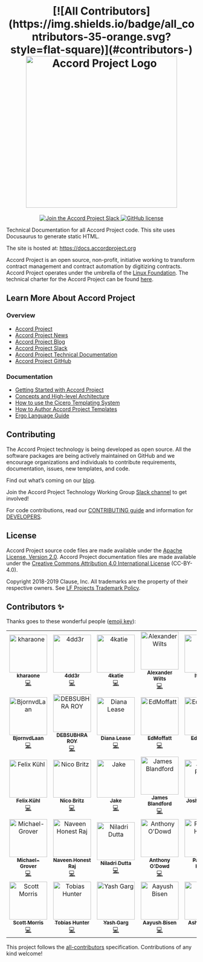 ﻿<h1 align="center">
[![All Contributors](https://img.shields.io/badge/all_contributors-35-orange.svg?style=flat-square)](#contributors-)
  <a href="https://www.accordproject.org/">
    <img src="assets/APLogo.png" alt="Accord Project Logo" width="400" />
  </a>
</h1>

<p align="center">
  <a href="https://accord-project-slack-signup.herokuapp.com/">
    <img src="https://img.shields.io/badge/Accord%20Project-Join%20Slack-blue" alt="Join the Accord Project Slack" />
  </a>
   <a href="https://github.com/accordproject/techdocs/blob/master/LICENSE">
    <img src="https://img.shields.io/github/license/accordproject/techdocs" alt="GitHub license">
   </a>
</p>

Technical Documentation for all Accord Project code. This site uses Docusaurus to generate static HTML.

The site is hosted at: https://docs.accordproject.org

Accord Project is an open source, non-profit, initiative working to transform contract management and contract automation by digitizing contracts. Accord Project operates under the umbrella of the [Linux Foundation][linuxfound]. The technical charter for the Accord Project can be found [here][charter].

## Learn More About Accord Project

### Overview
* [Accord Project][apmain]
* [Accord Project News][apnews]
* [Accord Project Blog][apblog]
* [Accord Project Slack][apslack]
* [Accord Project Technical Documentation][apdoc]
* [Accord Project GitHub][apgit]


### Documentation
* [Getting Started with Accord Project][docwelcome]
* [Concepts and High-level Architecture][dochighlevel]
* [How to use the Cicero Templating System][doccicero]
* [How to Author Accord Project Templates][docstudio]
* [Ergo Language Guide][docergo]

## Contributing

The Accord Project technology is being developed as open source. All the software packages are being actively maintained on GitHub and we encourage organizations and individuals to contribute requirements, documentation, issues, new templates, and code.

Find out what’s coming on our [blog][apblog].

Join the Accord Project Technology Working Group [Slack channel][apslack] to get involved!

For code contributions, read our [CONTRIBUTING guide][contributing] and information for [DEVELOPERS][developers].

## License <a name="license"></a>

Accord Project source code files are made available under the [Apache License, Version 2.0][apache].
Accord Project documentation files are made available under the [Creative Commons Attribution 4.0 International License][creativecommons] (CC-BY-4.0).

Copyright 2018-2019 Clause, Inc. All trademarks are the property of their respective owners. See [LF Projects Trademark Policy](https://lfprojects.org/policies/trademark-policy/).

[linuxfound]: https://www.linuxfoundation.org
[charter]: https://github.com/accordproject/techdocs/blob/master/CHARTER.md
[apmain]: https://accordproject.org/ 
[apworkgroup]: https://calendar.google.com/calendar/event?action=TEMPLATE&tmeid=MjZvYzIzZHVrYnI1aDVzbjZnMHJqYmtwaGlfMjAxNzExMTVUMjEwMDAwWiBkYW5AY2xhdXNlLmlv&tmsrc=dan%40clause.io
[apblog]: https://medium.com/@accordhq
[apnews]: https://www.accordproject.org/news/
[apgit]:  https://github.com/accordproject/
[apdoc]: https://docs.accordproject.org/
[apslack]: https://accord-project-slack-signup.herokuapp.com

[docspec]: https://docs.accordproject.org/docs/spec-overview.html
[docwelcome]: https://docs.accordproject.org/docs/accordproject.html
[dochighlevel]: https://docs.accordproject.org/docs/spec-concepts.html
[docergo]: https://docs.accordproject.org/docs/logic-ergo.html
[docstart]: https://docs.accordproject.org/docs/accordproject.html
[doccicero]: https://docs.accordproject.org/docs/basic-use.html
[docstudio]: https://docs.accordproject.org/docs/advanced-latedelivery.html

[contributing]: https://github.com/accordproject/techdocs/blob/master/CONTRIBUTING.md
[developers]: https://github.com/accordproject/techdocs/blob/master/DEVELOPERS.md

[apache]: https://github.com/accordproject/template-studio-v2/blob/master/LICENSE
[creativecommons]: http://creativecommons.org/licenses/by/4.0/

## Contributors ✨

Thanks goes to these wonderful people ([emoji key](https://allcontributors.org/docs/en/emoji-key)):

<!-- ALL-CONTRIBUTORS-LIST:START - Do not remove or modify this section -->
<!-- prettier-ignore-start -->
<!-- markdownlint-disable -->
<table>
  <tr>
    <td align="center"><a href="https://github.com/kharaone"><img src="https://avatars1.githubusercontent.com/u/6599271?v=4" width="100px;" alt="kharaone"/><br /><sub><b>kharaone</b></sub></a><br /><a href="https://github.com/accordproject/techdocs/commits?author=kharaone" title="Code">💻</a></td>
    <td align="center"><a href="https://github.com/4dd3r"><img src="https://avatars1.githubusercontent.com/u/1309899?v=4" width="100px;" alt="4dd3r"/><br /><sub><b>4dd3r</b></sub></a><br /><a href="https://github.com/accordproject/techdocs/commits?author=4dd3r" title="Code">💻</a></td>
    <td align="center"><a href="https://github.com/4katie"><img src="https://avatars2.githubusercontent.com/u/45664641?v=4" width="100px;" alt="4katie"/><br /><sub><b>4katie</b></sub></a><br /><a href="https://github.com/accordproject/techdocs/commits?author=4katie" title="Code">💻</a></td>
    <td align="center"><a href="https://github.com/AlexWil"><img src="https://avatars2.githubusercontent.com/u/9357932?v=4" width="100px;" alt="Alexander Wilts"/><br /><sub><b>Alexander Wilts</b></sub></a><br /><a href="https://github.com/accordproject/techdocs/commits?author=AlexWil" title="Code">💻</a></td>
    <td align="center"><a href="https://github.com/Alexandria"><img src="https://avatars1.githubusercontent.com/u/7613670?v=4" width="100px;" alt="It's Lex "/><br /><sub><b>It's Lex </b></sub></a><br /><a href="https://github.com/accordproject/techdocs/commits?author=Alexandria" title="Code">💻</a></td>
    <td align="center"><a href="https://medium.com/@anishaswain"><img src="https://avatars3.githubusercontent.com/u/16955978?v=4" width="100px;" alt="ANISHA SWAIN"/><br /><sub><b>ANISHA SWAIN</b></sub></a><br /><a href="https://github.com/accordproject/techdocs/commits?author=Anisha1234" title="Code">💻</a></td>
    <td align="center"><a href="https://github.com/Bharat123rox"><img src="https://avatars3.githubusercontent.com/u/13381361?v=4" width="100px;" alt="Bharat Raghunathan"/><br /><sub><b>Bharat Raghunathan</b></sub></a><br /><a href="https://github.com/accordproject/techdocs/commits?author=Bharat123rox" title="Code">💻</a></td>
  </tr>
  <tr>
    <td align="center"><a href="https://github.com/BjornvdLaan"><img src="https://avatars2.githubusercontent.com/u/2276027?v=4" width="100px;" alt="BjornvdLaan"/><br /><sub><b>BjornvdLaan</b></sub></a><br /><a href="https://github.com/accordproject/techdocs/commits?author=BjornvdLaan" title="Code">💻</a></td>
    <td align="center"><a href="https://github.com/DEBSUBHRO"><img src="https://avatars0.githubusercontent.com/u/42496309?v=4" width="100px;" alt="DEBSUBHRA ROY"/><br /><sub><b>DEBSUBHRA ROY</b></sub></a><br /><a href="https://github.com/accordproject/techdocs/commits?author=DEBSUBHRO" title="Code">💻</a></td>
    <td align="center"><a href="https://medium.com/@dianalease"><img src="https://avatars0.githubusercontent.com/u/20543103?v=4" width="100px;" alt="Diana Lease"/><br /><sub><b>Diana Lease</b></sub></a><br /><a href="https://github.com/accordproject/techdocs/commits?author=DianaLease" title="Code">💻</a></td>
    <td align="center"><a href="https://github.com/EdMoffatt"><img src="https://avatars2.githubusercontent.com/u/7454304?v=4" width="100px;" alt="EdMoffatt"/><br /><sub><b>EdMoffatt</b></sub></a><br /><a href="https://github.com/accordproject/techdocs/commits?author=EdMoffatt" title="Code">💻</a></td>
    <td align="center"><a href="https://github.com/EdProsser"><img src="https://avatars2.githubusercontent.com/u/12547179?v=4" width="100px;" alt="EdProsser"/><br /><sub><b>EdProsser</b></sub></a><br /><a href="https://github.com/accordproject/techdocs/commits?author=EdProsser" title="Code">💻</a></td>
    <td align="center"><a href="https://github.com/EllisHenderson"><img src="https://avatars0.githubusercontent.com/u/15138976?v=4" width="100px;" alt="Ellis Henderson"/><br /><sub><b>Ellis Henderson</b></sub></a><br /><a href="https://github.com/accordproject/techdocs/commits?author=EllisHenderson" title="Code">💻</a></td>
    <td align="center"><a href="https://github.com/Fanarito"><img src="https://avatars3.githubusercontent.com/u/4951184?v=4" width="100px;" alt="Viktor Sævarsson"/><br /><sub><b>Viktor Sævarsson</b></sub></a><br /><a href="https://github.com/accordproject/techdocs/commits?author=Fanarito" title="Code">💻</a></td>
  </tr>
  <tr>
    <td align="center"><a href="https://github.com/FelixKuehl"><img src="https://avatars1.githubusercontent.com/u/13168478?v=4" width="100px;" alt="Felix Kühl"/><br /><sub><b>Felix Kühl</b></sub></a><br /><a href="https://github.com/accordproject/techdocs/commits?author=FelixKuehl" title="Code">💻</a></td>
    <td align="center"><a href="https://github.com/Frozenaught"><img src="https://avatars3.githubusercontent.com/u/34192458?v=4" width="100px;" alt="Nico Britz"/><br /><sub><b>Nico Britz</b></sub></a><br /><a href="https://github.com/accordproject/techdocs/commits?author=Frozenaught" title="Code">💻</a></td>
    <td align="center"><a href="https://www.linkedin.com/in/jaketurner25/"><img src="https://avatars1.githubusercontent.com/u/10009752?v=4" width="100px;" alt="Jake"/><br /><sub><b>Jake</b></sub></a><br /><a href="https://github.com/accordproject/techdocs/commits?author=Jakeeyturner" title="Code">💻</a></td>
    <td align="center"><a href="https://github.com/JamesBlandford"><img src="https://avatars1.githubusercontent.com/u/9812458?v=4" width="100px;" alt="James Blandford"/><br /><sub><b>James Blandford</b></sub></a><br /><a href="https://github.com/accordproject/techdocs/commits?author=JamesBlandford" title="Code">💻</a></td>
    <td align="center"><a href="https://github.com/Josh-Payne"><img src="https://avatars0.githubusercontent.com/u/25165841?v=4" width="100px;" alt="Joshua Payne"/><br /><sub><b>Joshua Payne</b></sub></a><br /><a href="https://github.com/accordproject/techdocs/commits?author=Josh-Payne" title="Code">💻</a></td>
    <td align="center"><a href="http://iamnabil.me"><img src="https://avatars3.githubusercontent.com/u/20807178?v=4" width="100px;" alt="Nabil Tharwat"/><br /><sub><b>Nabil Tharwat</b></sub></a><br /><a href="https://github.com/accordproject/techdocs/commits?author=KL13NT" title="Code">💻</a></td>
    <td align="center"><a href="https://github.com/KaiUsher"><img src="https://avatars1.githubusercontent.com/u/16639383?v=4" width="100px;" alt="Kai Usher"/><br /><sub><b>Kai Usher</b></sub></a><br /><a href="https://github.com/accordproject/techdocs/commits?author=KaiUsher" title="Code">💻</a></td>
  </tr>
  <tr>
    <td align="center"><a href="http://michaelgroverdesign.com"><img src="https://avatars0.githubusercontent.com/u/40569793?v=4" width="100px;" alt="Michael-Grover"/><br /><sub><b>Michael-Grover</b></sub></a><br /><a href="https://github.com/accordproject/techdocs/commits?author=Michael-Grover" title="Code">💻</a></td>
    <td align="center"><a href="https://github.com/Navdevl"><img src="https://avatars1.githubusercontent.com/u/10878354?v=4" width="100px;" alt="Naveen Honest Raj"/><br /><sub><b>Naveen Honest Raj</b></sub></a><br /><a href="https://github.com/accordproject/techdocs/commits?author=Navdevl" title="Code">💻</a></td>
    <td align="center"><a href="http://lnkd.in/bGb_EcS"><img src="https://avatars3.githubusercontent.com/u/5305654?v=4" width="100px;" alt="Niladri Dutta"/><br /><sub><b>Niladri Dutta</b></sub></a><br /><a href="https://github.com/accordproject/techdocs/commits?author=Niladri24dutta" title="Code">💻</a></td>
    <td align="center"><a href="http://www.ibm.com"><img src="https://avatars1.githubusercontent.com/u/8831317?v=4" width="100px;" alt="Anthony O'Dowd"/><br /><sub><b>Anthony O'Dowd</b></sub></a><br /><a href="https://github.com/accordproject/techdocs/commits?author=ODOWDAIBM" title="Code">💻</a></td>
    <td align="center"><a href="https://github.com/Parikshit-Hooda"><img src="https://avatars1.githubusercontent.com/u/25405707?v=4" width="100px;" alt="Parikshit Hooda"/><br /><sub><b>Parikshit Hooda</b></sub></a><br /><a href="https://github.com/accordproject/techdocs/commits?author=Parikshit-Hooda" title="Code">💻</a></td>
    <td align="center"><a href="https://github.com/RNiordson"><img src="https://avatars3.githubusercontent.com/u/26896589?v=4" width="100px;" alt="RNiordson"/><br /><sub><b>RNiordson</b></sub></a><br /><a href="https://github.com/accordproject/techdocs/commits?author=RNiordson" title="Code">💻</a></td>
    <td align="center"><a href="https://github.com/RanadeepPolavarapu"><img src="https://avatars1.githubusercontent.com/u/7084995?v=4" width="100px;" alt="RanadeepPolavarapu"/><br /><sub><b>RanadeepPolavarapu</b></sub></a><br /><a href="https://github.com/accordproject/techdocs/commits?author=RanadeepPolavarapu" title="Code">💻</a></td>
  </tr>
  <tr>
    <td align="center"><a href="http://scottibmorris.ca"><img src="https://avatars1.githubusercontent.com/u/404967?v=4" width="100px;" alt="Scott Morris"/><br /><sub><b>Scott Morris</b></sub></a><br /><a href="https://github.com/accordproject/techdocs/commits?author=ScottMorris" title="Code">💻</a></td>
    <td align="center"><a href="https://github.com/Tobias-Hunter"><img src="https://avatars3.githubusercontent.com/u/25635381?v=4" width="100px;" alt="Tobias Hunter"/><br /><sub><b>Tobias Hunter</b></sub></a><br /><a href="https://github.com/accordproject/techdocs/commits?author=Tobias-Hunter" title="Code">💻</a></td>
    <td align="center"><a href="http://yashgarg.me"><img src="https://avatars2.githubusercontent.com/u/33605526?v=4" width="100px;" alt="Yash Garg"/><br /><sub><b>Yash Garg</b></sub></a><br /><a href="https://github.com/accordproject/techdocs/commits?author=Yash-Garg" title="Code">💻</a></td>
    <td align="center"><a href="https://github.com/aayushbisen"><img src="https://avatars2.githubusercontent.com/u/41341387?v=4" width="100px;" alt="Aayush Bisen"/><br /><sub><b>Aayush Bisen</b></sub></a><br /><a href="https://github.com/accordproject/techdocs/commits?author=aayushbisen" title="Code">💻</a></td>
    <td align="center"><a href="https://github.com/acshea"><img src="https://avatars0.githubusercontent.com/u/14294276?v=4" width="100px;" alt="Ashley Shea"/><br /><sub><b>Ashley Shea</b></sub></a><br /><a href="https://github.com/accordproject/techdocs/commits?author=acshea" title="Code">💻</a></td>
    <td align="center"><a href="http://aiet.cn"><img src="https://avatars1.githubusercontent.com/u/2031637?v=4" width="100px;" alt="aietcn"/><br /><sub><b>aietcn</b></sub></a><br /><a href="https://github.com/accordproject/techdocs/commits?author=aietcn" title="Code">💻</a></td>
    <td align="center"><a href="https://github.com/ajmeraharsh"><img src="https://avatars0.githubusercontent.com/u/15085186?v=4" width="100px;" alt="ajmeraharsh"/><br /><sub><b>ajmeraharsh</b></sub></a><br /><a href="https://github.com/accordproject/techdocs/commits?author=ajmeraharsh" title="Code">💻</a></td>
  </tr>
</table>

<!-- markdownlint-enable -->
<!-- prettier-ignore-end -->
<!-- ALL-CONTRIBUTORS-LIST:END -->

This project follows the [all-contributors](https://github.com/all-contributors/all-contributors) specification. Contributions of any kind welcome!